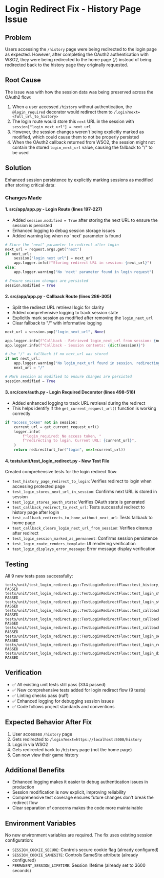 # Login Redirect Fix - History Page Issue

## Problem
Users accessing the `/history` page were being redirected to the login page as expected. However, after completing the OAuth2 authentication with WSO2, they were being redirected to the home page (`/`) instead of being redirected back to the history page they originally requested.

## Root Cause
The issue was with how the session data was being preserved across the OAuth2 flow:

1. When a user accessed `/history` without authentication, the `@login_required` decorator would redirect them to `/login?next=<full_url_to_history>`
2. The login route would store this `next` URL in the session with `session["login_next_url"] = next_url`
3. However, the session changes weren't being explicitly marked as modified, which could cause them to not be properly persisted
4. When the OAuth2 callback returned from WSO2, the session might not contain the stored `login_next_url` value, causing the fallback to "/" to be used

## Solution
Enhanced session persistence by explicitly marking sessions as modified after storing critical data:

### Changes Made

#### 1. **src/app/app.py** - Login Route (lines 197-227)
- Added `session.modified = True` after storing the next URL to ensure the session is persisted
- Enhanced logging to debug session storage issues
- Added warning log when no 'next' parameter is found

```python
# Store the "next" parameter to redirect after login
next_url = request.args.get("next")
if next_url:
    session["login_next_url"] = next_url
    app.logger.info(f"Storing redirect URL in session: {next_url}")
else:
    app.logger.warning("No 'next' parameter found in login request")

# Ensure session changes are persisted
session.modified = True
```

#### 2. **src/app/app.py** - Callback Route (lines 286-305)
- Split the redirect URL retrieval logic for clarity
- Added comprehensive logging to track session state
- Explicitly mark session as modified after removing the `login_next_url`
- Clear fallback to "/" with informative logging

```python
next_url = session.pop("login_next_url", None)

app.logger.info(f"Callback - Retrieved login_next_url from session: {next_url}")
app.logger.info(f"Callback - Session contents: {dict(session)}")

# Use "/" as fallback if no next_url was stored
if not next_url:
    app.logger.warning("No login_next_url found in session, redirecting to home page")
    next_url = "/"

# Mark session as modified to ensure changes are persisted
session.modified = True
```

#### 3. **src/core/auth.py** - Login Required Decorator (lines 498-518)
- Added enhanced logging to track URL retrieval during the redirect
- This helps identify if the `get_current_request_url()` function is working correctly

```python
if "access_token" not in session:
    current_url = get_current_request_url()
    logger.info(
        f"login_required: No access token, "
        f"redirecting to login. Current URL: {current_url}",
    )
    return redirect(url_for("login", next=current_url))
```

#### 4. **tests/unit/test_login_redirect.py** - New Test File
Created comprehensive tests for the login redirect flow:
- `test_history_page_redirect_to_login`: Verifies redirect to login when accessing protected page
- `test_login_stores_next_url_in_session`: Confirms next URL is stored in session
- `test_login_stores_oauth_state`: Verifies OAuth state is generated
- `test_callback_redirect_to_next_url`: Tests successful redirect to history page after login
- `test_callback_redirects_to_home_without_next_url`: Tests fallback to home page
- `test_callback_clears_login_next_url_from_session`: Verifies cleanup after redirect
- `test_login_session_marked_as_permanent`: Confirms session persistence
- `test_login_route_renders_template`: UI rendering verification
- `test_login_displays_error_message`: Error message display verification

## Testing
All 9 new tests pass successfully:
```
tests/unit/test_login_redirect.py::TestLoginRedirectFlow::test_history_page_redirect_to_login PASSED
tests/unit/test_login_redirect.py::TestLoginRedirectFlow::test_login_stores_next_url_in_session PASSED
tests/unit/test_login_redirect.py::TestLoginRedirectFlow::test_login_stores_oauth_state PASSED
tests/unit/test_login_redirect.py::TestLoginRedirectFlow::test_callback_redirect_to_next_url PASSED
tests/unit/test_login_redirect.py::TestLoginRedirectFlow::test_callback_redirects_to_home_without_next_url PASSED
tests/unit/test_login_redirect.py::TestLoginRedirectFlow::test_callback_clears_login_next_url_from_session PASSED
tests/unit/test_login_redirect.py::TestLoginRedirectFlow::test_login_session_marked_as_permanent PASSED
tests/unit/test_login_redirect.py::TestLoginRedirectFlow::test_login_route_renders_template PASSED
tests/unit/test_login_redirect.py::TestLoginRedirectFlow::test_login_displays_error_message PASSED
```

## Verification
- ✅ All existing unit tests still pass (334 passed)
- ✅ New comprehensive tests added for login redirect flow (9 tests)
- ✅ Linting checks pass (ruff)
- ✅ Enhanced logging for debugging session issues
- ✅ Code follows project standards and conventions

## Expected Behavior After Fix
1. User accesses `/history` page
2. Gets redirected to `/login?next=https://localhost:5000/history`
3. Logs in via WSO2
4. Gets redirected back to `/history` page (not the home page)
5. Can now view their game history

## Additional Benefits
- Enhanced logging makes it easier to debug authentication issues in production
- Session modification is now explicit, improving reliability
- Comprehensive test coverage ensures future changes don't break the redirect flow
- Clear separation of concerns makes the code more maintainable

## Environment Variables
No new environment variables are required. The fix uses existing session configuration:
- `SESSION_COOKIE_SECURE`: Controls secure cookie flag (already configured)
- `SESSION_COOKIE_SAMESITE`: Controls SameSite attribute (already configured)
- `PERMANENT_SESSION_LIFETIME`: Session lifetime (already set to 3600 seconds)